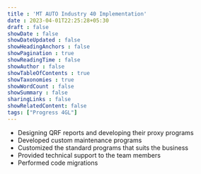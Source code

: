 ```yaml
---
title : 'MT AUTO Industry 40 Implementation'
date : 2023-04-01T22:25:28+05:30
draft : false
showDate : false
showDateUpdated : false
showHeadingAnchors : false
showPagination : true
showReadingTime : false
showAuthor : false
showTableOfContents : true
showTaxonomies : true
showWordCount : false
showSummary : false
sharingLinks : false
showRelatedContent: false
tags: ["Progress 4GL"]
---
```


- Designing QRF reports and developing their proxy programs
- Developed custom maintenance programs
- Customized the standard programs that suits the business
- Provided technical support to the team members
- Performed code migrations
